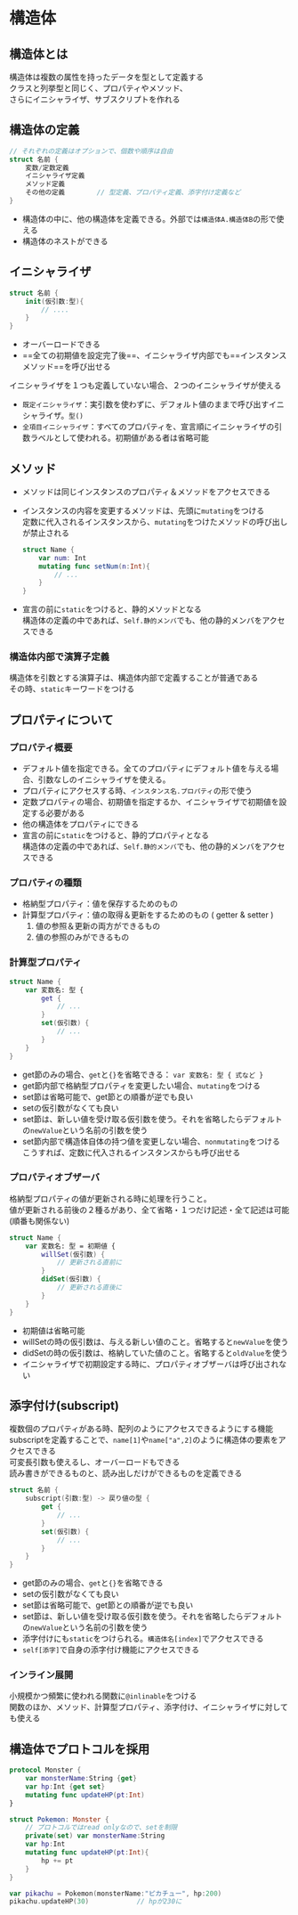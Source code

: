 # 構造体

## 構造体とは

構造体は複数の属性を持ったデータを型として定義する  
クラスと列挙型と同じく、プロパティやメソッド、  
さらにイニシャライザ、サブスクリプトを作れる

## 構造体の定義

```swift
// それぞれの定義はオプションで、個数や順序は自由
struct 名前 {
    変数/定数定義
    イニシャライザ定義
    メソッド定義
    その他の定義        // 型定義、プロパティ定義、添字付け定義など
}
```

- 構造体の中に、他の構造体を定義できる。外部では`構造体A.構造体B`の形で使える
- 構造体のネストができる

## イニシャライザ

```swift
struct 名前 {
    init(仮引数:型){
        // ....
    }
}
```

- オーバーロードできる
- ==全ての初期値を設定完了後==、イニシャライザ内部でも==インスタンスメソッド==を呼び出せる

イニシャライザを１つも定義していない場合、２つのイニシャライザが使える

- `既定イニシャライザ`：実引数を使わずに、デフォルト値のままで呼び出すイニシャライザ。`型()`
- `全項目イニシャライザ`：すべてのプロパティを、宣言順にイニシャライザの引数ラベルとして使われる。初期値がある者は省略可能

## メソッド

- メソッドは同じインスタンスのプロパティ＆メソッドをアクセスできる
- インスタンスの内容を変更するメソッドは、先頭に`mutating`をつける  
    定数に代入されるインスタンスから、`mutating`をつけたメソッドの呼び出しが禁止される

    ```swift
    struct Name {
        var num: Int
        mutating func setNum(n:Int){
            // ...
        }
    }
    ```

- 宣言の前に`static`をつけると、静的メソッドとなる  
  構造体の定義の中であれば、`Self.静的メンバ`でも、他の静的メンバをアクセスできる

### 構造体内部で演算子定義

構造体を引数とする演算子は、構造体内部で定義することが普通である  
その時、`static`キーワードをつける

## プロパティについて

### プロパティ概要

- デフォルト値を指定できる。全てのプロパティにデフォルト値を与える場合、引数なしのイニシャライザを使える。
- プロパティにアクセスする時、`インスタンス名.プロパティ`の形で使う
- 定数プロパティの場合、初期値を指定するか、イニシャライザで初期値を設定する必要がある
- 他の構造体をプロパティにできる
- 宣言の前に`static`をつけると、静的プロパティとなる  
  構造体の定義の中であれば、`Self.静的メンバ`でも、他の静的メンバをアクセスできる

### プロパティの種類

- 格納型プロパティ：値を保存するためのもの
- 計算型プロパティ：値の取得＆更新をするためのもの ( getter & setter )
  1. 値の参照＆更新の両方ができるもの
  2. 値の参照のみができるもの

### 計算型プロパティ

```swift
struct Name {
    var 変数名: 型 {
        get {
            // ...
        }
        set(仮引数) {
            // ...
        }
    }
}
```

- get節のみの場合、`get`と`{}`を省略できる： `var 変数名: 型 { 式など }`
- get節内部で格納型プロパティを変更したい場合、`mutating`をつける
- set節は省略可能で、get節との順番が逆でも良い
- setの仮引数がなくても良い
- set節は、新しい値を受け取る仮引数を使う。それを省略したらデフォルトの`newValue`という名前の引数を使う
- set節内部で構造体自体の持つ値を変更しない場合、`nonmutating`をつける  
  こうすれば、定数に代入されるインスタンスからも呼び出せる

### プロパティオブザーバ

格納型プロパティの値が更新される時に処理を行うこと。  
値が更新される前後の２種るがあり、全て省略・１つだけ記述・全て記述は可能 (順番も関係ない)

```swift
struct Name {
    var 変数名: 型 = 初期値 {
        willSet(仮引数) {
            // 更新される直前に
        }
        didSet(仮引数) {
            // 更新される直後に
        }
    }
}
```

- 初期値は省略可能
- willSetの時の仮引数は、与える新しい値のこと。省略すると`newValue`を使う
- didSetの時の仮引数は、格納していた値のこと。省略すると`oldValue`を使う
- イニシャライザで初期設定する時に、プロパティオブザーバは呼び出されない

## 添字付け(subscript)

複数個のプロパティがある時、配列のようにアクセスできるようにする機能  
subscriptを定義することで、`name[1]`や`name["a",2]`のように構造体の要素をアクセスできる  
可変長引数も使えるし、オーバーロードもできる  
読み書きができるものと、読み出しだけができるものを定義できる

```swift
struct 名前 {
    subscript(引数:型) -> 戻り値の型 {
        get {
            // ...
        }
        set(仮引数) {
            // ...
        }
    }
}
```

- get節のみの場合、`get`と`{}`を省略できる
- setの仮引数がなくても良い
- set節は省略可能で、get節との順番が逆でも良い
- set節は、新しい値を受け取る仮引数を使う。それを省略したらデフォルトの`newValue`という名前の引数を使う
- 添字付けにも`static`をつけられる。`構造体名[index]`でアクセスできる
- `self[添字]`で自身の添字付け機能にアクセスできる

### インライン展開

小規模かつ頻繁に使われる関数に`@inlinable`をつける  
関数のほか、メソッド、計算型プロパティ、添字付け、イニシャライザに対しても使える

## 構造体でプロトコルを採用

```swift
protocol Monster {
    var monsterName:String {get}
    var hp:Int {get set}
    mutating func updateHP(pt:Int)
}

struct Pokemon: Monster {
    // プロトコルではread onlyなので、setを制限
    private(set) var monsterName:String
    var hp:Int
    mutating func updateHP(pt:Int){
        hp += pt
    }
}

var pikachu = Pokemon(monsterName:"ピカチュー", hp:200)
pikachu.updateHP(30)            // hpが230に
```

